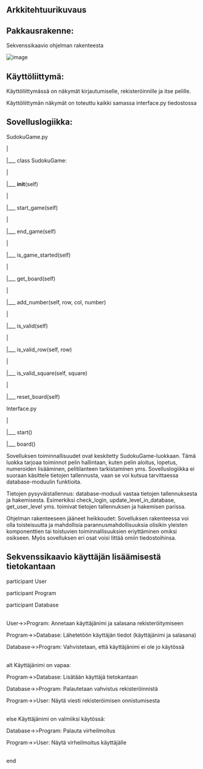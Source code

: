 ## Arkkitehtuurikuvaus

## Pakkausrakenne:

Sekvenssikaavio ohjelman rakenteesta

![image](https://github.com/EmilVisuri/ot-harjoitustyo/assets/156796516/8d083854-a547-48c8-bfdf-7bb649695866)


## Käyttöliittymä:
Käyttöliittymässä on näkymät kirjautumiselle, rekisteröinnille ja itse pelille.

Käyttöliittymän näkymät on toteuttu kaikki samassa interface.py tiedostossa

## Sovelluslogiikka:
SudokuGame.py

|

|___ class SudokuGame:

|    

|___ __init__(self)

|    

|___ start_game(self)

|  

|___ end_game(self)

|    

|___ is_game_started(self)

|     

|___ get_board(self)

|    

|___ add_number(self, row, col, number)

|   

|___ is_valid(self)

|   

|___ is_valid_row(self, row)

|    

|___ is_valid_square(self, square)

|  

|___ reset_board(self)

Interface.py

|

|___ start()

|___ board()


Sovelluksen toiminnallisuudet ovat keskitetty SudokuGame-luokkaan.
Tämä luokka tarjoaa toiminnot pelin hallintaan, kuten pelin aloitus, lopetus, numeroiden lisääminen, pelitilanteen tarkistaminen yms.
Sovelluslogiikka ei suoraan käsittele tietojen tallennusta, vaan se voi kutsua tarvittaessa database-moduulin funktioita.

Tietojen pysyväistallennus:
database-moduuli vastaa tietojen tallennuksesta ja hakemisesta.
Esimerkiksi check_login, update_level_in_database, get_user_level yms. toimivat tietojen tallennuksen ja hakemisen parissa.

Ohjelman rakenteeseen jääneet heikkoudet:
Sovelluksen rakenteessa voi olla toisteisuutta ja mahdollisia parannusmahdollisuuksia olisikin yleisten komponenttien tai toistuvien toiminnallisuuksien eriyttäminen omiksi osikseen.
Myös sovelluksen eri osat voisi littää omiin tiedostoihinsa.

## Sekvenssikaavio käyttäjän lisäämisestä tietokantaan

participant User

participant Program

participant Database

<br>
User->>Program: Annetaan käyttäjänimi ja salasana rekisteröitymiseen

Program->>Database: Lähetetöön käyttäjän tiedot (käyttäjänimi ja salasana)

Database->>Program: Vahvistetaan, että käyttäjänimi ei ole jo käytössä


<br>
alt Käyttäjänimi on vapaa:

Program->>Database: Lisätään käyttäjä tietokantaan
    
Database->>Program: Palautetaan vahvistus rekisteröinnistä
    
Program->>User: Näytä viesti rekisteröimisen onnistumisesta
  

<br>
else Käyttäjänimi on valmiiksi käytössä:

Database->>Program: Palauta virheilmoitus
    
Program->>User: Näytä virheilmoitus käyttäjälle
     
<br>  
end
